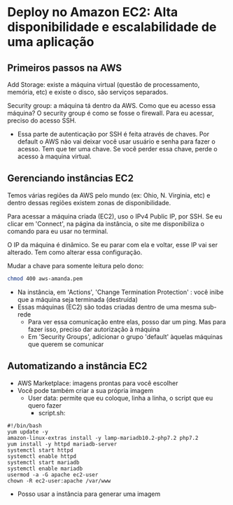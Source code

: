 # Deploy no Amazon EC2: Alta disponibilidade e escalabilidade de uma aplicação

## Primeiros passos na AWS

Add Storage: existe a máquina virtual (questão de processamento, memória, etc) e existe o disco, são serviços separados.

Security group: a máquina tá dentro da AWS. Como que eu acesso essa máquina? O security group é como se fosse o firewall. Para eu acessar, preciso do acesso SSH. 

- Essa parte de autenticação por SSH é feita através de chaves. Por default o AWS não vai deixar você usar usuário e senha para fazer o acesso. Tem que ter uma chave. Se você perder essa chave, perde o acesso à maquina virtual. 



## Gerenciando instâncias EC2

Temos várias regiões da AWS pelo mundo (ex: Ohio, N. Virginia, etc) e dentro dessas regiões existem zonas de disponibilidade.  

Para acessar a máquina criada (EC2), uso o IPv4 Public IP, por SSH. Se eu clicar em 'Connect', na página da instância, o site me disponibiliza o comando para eu usar no terminal.

O IP da máquina é dinâmico. Se eu parar com ela e voltar, esse IP vai ser alterado. Tem como alterar essa configuração.

Mudar a chave para somente leitura pelo dono:

```bash
chmod 400 aws-amanda.pem
```

- Na instância, em 'Actions', 'Change Termination Protection' : você inibe que a máquina seja terminada (destruída)
- Essas máquinas (EC2) são todas criadas dentro de uma mesma sub-rede
  - Para ver essa comunicação entre elas, posso dar um ping. Mas para fazer isso, preciso dar autorização à máquina
  - Em 'Security Groups', adicionar o grupo 'default'  àquelas máquinas que querem se comunicar



## Automatizando a instância EC2

- AWS Marketplace: imagens prontas para você escolher
- Você pode também criar a sua própria imagem
  - User data: permite que eu coloque, linha a linha, o script que eu quero fazer
    - script.sh:

```shell
#!/bin/bash
yum update -y
amazon-linux-extras install -y lamp-mariadb10.2-php7.2 php7.2
yum install -y httpd mariadb-server
systemctl start httpd
systemctl enable httpd
systemctl start mariadb
systemctl enable mariadb
usermod -a -G apache ec2-user
chown -R ec2-user:apache /var/www
```

- Posso usar a instância para generar uma imagem